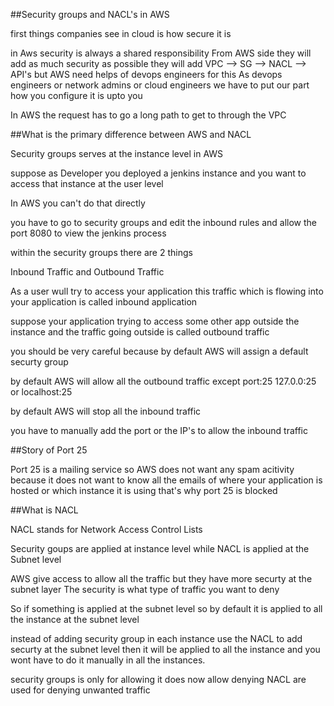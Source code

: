 ##Security groups and NACL's in AWS

first things companies see in cloud is how secure it is

<p> in Aws security is always a shared responsibility 
From AWS side they will add as much security as possible
they will add VPC --> SG --> NACL --> API's
but AWS need helps of devops engineers for this
As devops engineers or network admins or cloud engineers we have to put our part
how you configure it is upto you </p>

In AWS the request has to go a long path to get to through the VPC

##What is the primary difference between AWS and NACL

Security groups serves at the instance level in AWS

suppose as Developer you deployed a jenkins instance and you want to access that instance at the user level

In AWS you can't do that directly

you have to go to security groups and edit the inbound rules and allow the port 8080 to view the jenkins process

within the security groups there are 2 things

Inbound Traffic and Outbound Traffic

As a user wull try to access your application this traffic which is flowing into your application is called inbound application

suppose your application trying to access some other app outside the instance and the traffic going outside is called outbound traffic

you should be very careful because by default AWS will assign a default securty group

by default AWS will allow all the outbound traffic except port:25
127.0.0:25 or localhost:25

by default AWS will stop all the inbound traffic

you have to manually add the port or the IP's to allow the inbound traffic

##Story of Port 25

Port 25 is a mailing service so AWS does not want any spam acitivity because it does not want to know all the emails of where your application is hosted or which instance it is using that's why port 25 is blocked


##What is NACL

NACL stands for Network Access Control Lists

Security goups are applied at instance level while NACL is applied at the Subnet level

AWS give access to allow all the traffic but they have more securty at the subnet layer The security is what type of traffic you want to deny

So if something is applied at the subnet level so by default it is applied to all the instance at the subnet level

instead of adding security group in each instance use the NACL to add securty at the subnet level then it will be applied to all the instance and you wont have to do it manually in all the instances.

security groups is only for allowing it does now allow denying
NACL are used for denying unwanted traffic



